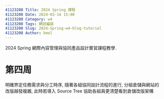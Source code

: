 ```yaml
---
41123208 Title: 2024 Spring 課程
41123208 Date: 2024-03-14 15:00
41123208 Category: w4
41123208 Tags: 網誌編寫
41123208 Slug: 2024-Spring-w4-blog-tutorial
41123208 Author: kmol
---
```


2024 Spring 網際內容管理與協同產品設計實習課程教學.

<!-- PELICAN_END_SUMMARY -->

# 第四周
明確界定任務需求與分工時序, 隨著各組協同設計流程的進行, 分組倉儲與網站的改版越發複雜, 此時若導入 Source Tree 協助各組員更清楚看到倉儲改版架構